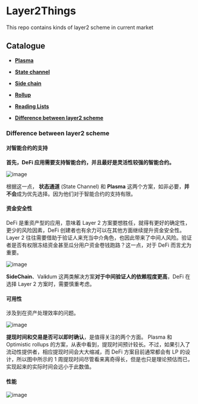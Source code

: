 # Layer2Things

This repo contains kinds of layer2 scheme in current market

## Catalogue

- [**Plasma**](https://github.com/Whisker17/Layer2Things/blob/main/plasma/README.md)
- [**State channel**](https://github.com/Whisker17/Layer2Things/blob/main/statechannel/README.md)
- [**Side chain**](https://github.com/Whisker17/Layer2Things/blob/main/sidechain/README.md)

- [**Rollup**](https://github.com/Whisker17/Layer2Things/blob/main/rollup/README.md)
- [**Reading Lists**](https://github.com/Whisker17/Layer2Things/blob/main/Reading_Lists.md)

- [**Difference between layer2 scheme**](#Difference-between-layer2-scheme)

### Difference between layer2 scheme

#### 对智能合约的支持

**首先，DeFi 应用需要支持智能合约，并且最好是灵活性较强的智能合约。**

![image](https://user-images.githubusercontent.com/12571049/98761196-e4ffa280-240f-11eb-91a0-308e0f62e858.png)

根据这一点， **状态通道** (State Channel) 和 **Plasma** 这两个方案，如非必要，**并不会**成为优先选择。因为他们对于智能合约的支持有限。

#### 资金安全性

DeFi 是重资产型的应用，意味着 Layer 2 方案要想胜任，就得有更好的确定性，更少的风险因素，DeFi 创建者也有余力可以在其他方面继续提升资金安全性。Layer 2 往往需要借助于验证人来充当中介角色，也因此带来了中间人风险。验证者是否有权限冻结资金甚至瓜分用户资金卷钱跑路？这一点，对于 DeFi 而言尤为重要。

![image](https://user-images.githubusercontent.com/12571049/98761294-17a99b00-2410-11eb-9763-ebc66ef7e387.png)

**SideChain**、Val**i**dum 这两类解决方案**对于中间验证人的依赖程度更高**，DeFi 在选择 Layer 2 方案时，需要慎重考虑。

#### 可用性

涉及到在资产处理效率的问题。

![image](https://user-images.githubusercontent.com/12571049/98761381-40ca2b80-2410-11eb-81c0-482beb29fc24.png)

**提现时间和交易是否可以即时确认**，是值得关注的两个方面。 Plasma 和 Optimistic rollups 的方案，从表中看到，提现时间预计较长。不过，如果引入了流动性提供者，相应提现时间会大大缩减，而 DeFi 方案目前通常都会有 LP 的设计，所以图中所示的 1 周提现时间尽管看来离奇得长，但是也只是理论预估而已，实现起来的实际时间会远小于此数值。

#### 性能

![image](https://user-images.githubusercontent.com/12571049/98761416-59d2dc80-2410-11eb-8c81-601875cbb032.png)